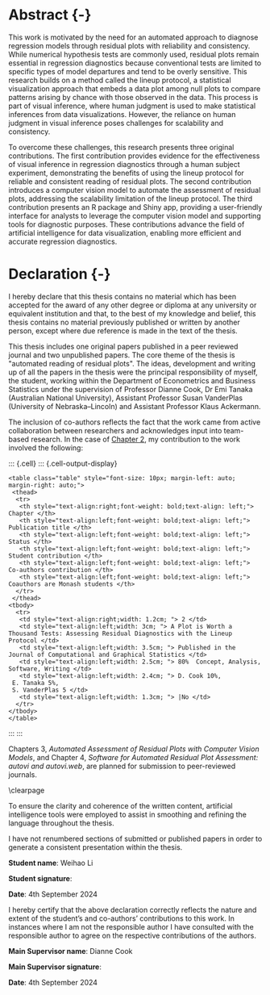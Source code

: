 # Abstract {-}

This work is motivated by the need for an automated approach to diagnose regression models through residual plots with reliability and consistency. While numerical hypothesis tests are commonly used, residual plots remain essential in regression diagnostics because conventional tests are limited to specific types of model departures and tend to be overly sensitive. This research builds on a method called the lineup protocol, a statistical visualization approach that embeds a data plot among null plots to compare patterns arising by chance with those observed in the data. This process is part of visual inference, where human judgment is used to make statistical inferences from data visualizations. However, the reliance on human judgment in visual inference poses challenges for scalability and consistency.

To overcome these challenges, this research presents three original contributions. The first contribution provides evidence for the effectiveness of visual inference in regression diagnostics through a human subject experiment, demonstrating the benefits of using the lineup protocol for reliable and consistent reading of residual plots. The second contribution introduces a computer vision model to automate the assessment of residual plots, addressing the scalability limitation of the lineup protocol. The third contribution presents an R package and Shiny app, providing a user-friendly interface for analysts to leverage the computer vision model and supporting tools for diagnostic purposes. These contributions advance the field of artificial intelligence for data visualization, enabling more efficient and accurate regression diagnostics.

# Declaration {-}

I hereby declare that this thesis contains no material which has been accepted for the award of any other degree or diploma at any university or equivalent institution and that, to the best of my knowledge and belief, this thesis contains no material previously published or written by another person, except where due reference is made in the text of the thesis.

This thesis includes one original papers published in a peer reviewed journal and two unpublished papers. The core theme of the thesis is "automated reading of residual plots". The ideas, development and writing up of all the papers in the thesis were the principal responsibility of myself, the student, working within the Department of Econometrics and Business Statistics under the supervision of Professor Dianne Cook, Dr Emi Tanaka (Australian National University), Assistant Professor Susan VanderPlas (University of Nebraska–Lincoln) and Assistant Professor Klaus Ackermann.

The inclusion of co-authors reflects the fact that the work came from active collaboration between researchers and acknowledges input into team-based research. In the case of [Chapter 2](#sec-first-paper), my contribution to the work involved the following:






::: {.cell}
::: {.cell-output-display}

`````{=html}
<table class="table" style="font-size: 10px; margin-left: auto; margin-right: auto;">
 <thead>
  <tr>
   <th style="text-align:right;font-weight: bold;text-align: left;"> Chapter </th>
   <th style="text-align:left;font-weight: bold;text-align: left;"> Publication title </th>
   <th style="text-align:left;font-weight: bold;text-align: left;"> Status </th>
   <th style="text-align:left;font-weight: bold;text-align: left;"> Student contribution </th>
   <th style="text-align:left;font-weight: bold;text-align: left;"> Co-authors contribution </th>
   <th style="text-align:left;font-weight: bold;text-align: left;"> Coauthors are Monash students </th>
  </tr>
 </thead>
<tbody>
  <tr>
   <td style="text-align:right;width: 1.2cm; "> 2 </td>
   <td style="text-align:left;width: 3cm; "> A Plot is Worth a Thousand Tests: Assessing Residual Diagnostics with the Lineup Protocol </td>
   <td style="text-align:left;width: 3.5cm; "> Published in the Journal of Computational and Graphical Statistics </td>
   <td style="text-align:left;width: 2.5cm; "> 80%  Concept, Analysis, Software, Writing </td>
   <td style="text-align:left;width: 2.4cm; "> D. Cook 10%,  
 E. Tanaka 5%, 
 S. VanderPlas 5 </td>
   <td style="text-align:left;width: 1.3cm; "> |No </td>
  </tr>
</tbody>
</table>

`````

:::
:::







Chapters 3, *Automated Assessment of Residual Plots with Computer Vision Models*, and Chapter 4, *Software for Automated Residual Plot Assessment: autovi and autovi.web*, are planned for submission to peer-reviewed journals.

\clearpage

To ensure the clarity and coherence of the written content, artificial intelligence tools were employed to assist in smoothing and refining the language throughout the thesis.

<!-- **The thesis is written in Australian spelling, except for Chapters 3 and 4, which use American spelling as specified by the publication venue.** -->

I have not renumbered sections of submitted or published papers in order to generate a consistent presentation within the thesis.

**Student name**: Weihao Li

**Student signature**: 

**Date**: 4th September 2024 

I hereby certify that the above declaration correctly reflects the nature and extent of the student’s and co-authors’ contributions to this work. In instances where I am not the responsible author I have consulted with the responsible author to agree on the respective contributions of the authors.

**Main Supervisor name**: Dianne Cook

**Main Supervisor signature**:

**Date**: 4th September 2024

